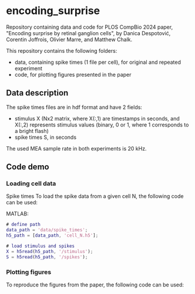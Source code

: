 # encoding_surprise
Repository containing data and code for PLOS CompBio 2024 paper, "Encoding surprise by retinal ganglion cells", by Danica Despotović, Corentin Joffrois, Olivier Marre, and Matthew Chalk.

This repository contains the following folders:
- data, containing spike times (1 file per cell), for original and repeated experiment 
- code, for plotting figures presented in the paper

## Data description

The spike times files are in hdf format and have 2 fields:
- stimulus X (Nx2 matrix, where X(:,1) are timestamps in seconds, and X(:,2) represents stimulus values (binary, 0 or 1, where 1 corresponds to a bright flash)
- spike times S, in seconds

The used MEA sample rate in both experiments is 20 kHz.

## Code demo

### Loading cell data

Spike times To load the spike data from a given cell N, the following code can be used:

MATLAB:

```MATLAB
# define path
data_path = 'data/spike_times';
h5_path = [data_path, 'cell_N.h5'];

# load stimulus and spikes
X = h5read(h5_path, '/stimulus');
S = h5read(h5_path, '/spikes');
```

### Plotting figures

To reproduce the figures from the paper, the following code can be used:




